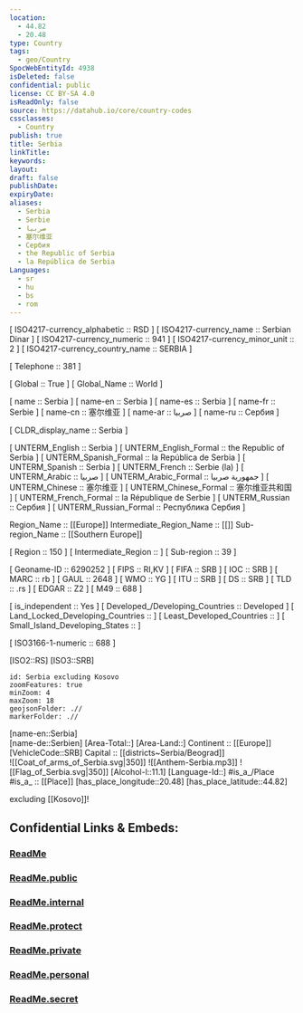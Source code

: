 ```yaml
---
location:
  - 44.82
  - 20.48
type: Country
tags:
  - geo/Country
SpocWebEntityId: 4938
isDeleted: false
confidential: public
license: CC BY-SA 4.0
isReadOnly: false
source: https://datahub.io/core/country-codes
cssclasses:
  - Country
publish: true
title: Serbia
linkTitle:
keywords:
layout:
draft: false
publishDate:
expiryDate:
aliases:
  - Serbia
  - Serbie
  - صربيا
  - 塞尔维亚
  - Сербия
  - the Republic of Serbia
  - la República de Serbia
Languages:
  - sr
  - hu
  - bs
  - rom
---
```



[	ISO4217-currency_alphabetic	 :: RSD ] 
[	ISO4217-currency_name	 :: Serbian Dinar ] 
[	ISO4217-currency_numeric	 :: 941 ] 
[	ISO4217-currency_minor_unit	 :: 2 ] 
[	ISO4217-currency_country_name	 :: SERBIA ] 

[	Telephone	 :: 381 ] 

[	Global	 :: True ] 
[	Global_Name	 :: World ] 

[	name	 :: Serbia ] 
[	name-en	 :: Serbia ] 
[	name-es	 :: Serbia ] 
[	name-fr	 :: Serbie ] 
[	name-cn	 :: 塞尔维亚 ] 
[	name-ar	 :: صربيا ] 
[	name-ru	 :: Сербия ] 

[	CLDR_display_name	 :: Serbia ] 

[	UNTERM_English	 :: Serbia ] 
[	UNTERM_English_Formal	 :: the Republic of Serbia ] 
[	UNTERM_Spanish_Formal	 :: la República de Serbia ] 
[	UNTERM_Spanish	 :: Serbia ] 
[	UNTERM_French	 :: Serbie (la) ] 
[	UNTERM_Arabic	 :: صربيا ] 
[	UNTERM_Arabic_Formal	 :: جمهورية صربيا ] 
[	UNTERM_Chinese	 :: 塞尔维亚 ] 
[	UNTERM_Chinese_Formal	 :: 塞尔维亚共和国 ] 
[	UNTERM_French_Formal	 :: la République de Serbie ] 
[	UNTERM_Russian	 :: Сербия ] 
[	UNTERM_Russian_Formal	 :: Республика Сербия ] 

Region_Name ::  [[Europe]] 
Intermediate_Region_Name ::  [[]] 
Sub-region_Name ::  [[Southern Europe]] 

[	Region	 :: 150 ] 
[	Intermediate_Region	 ::  ] 
[	Sub-region	 :: 39 ] 

[	Geoname-ID	 :: 6290252 ] 
[	FIPS	 :: RI,KV ] 
[	FIFA	 :: SRB ] 
[	IOC	 :: SRB ] 
[	MARC	 :: rb ] 
[	GAUL	 :: 2648 ] 
[	WMO	 :: YG ] 
[	ITU	 :: SRB ] 
[	DS	 :: SRB ] 
[	TLD	 :: .rs ] 
[	EDGAR	 :: Z2 ] 
[	M49	 :: 688 ] 

[	is_independent	 :: Yes ] 
[	Developed_/Developing_Countries	 :: Developed ] 
[	Land_Locked_Developing_Countries	 ::  ] 
[	Least_Developed_Countries	 ::  ] 
[	Small_Island_Developing_States	 ::  ] 

[	ISO3166-1-numeric	 :: 688 ] 



[ISO2::RS] 
[ISO3::SRB] 
```leaflet
id: Serbia excluding Kosovo
zoomFeatures: true 
minZoom: 4 
maxZoom: 18
geojsonFolder: .//
markerFolder: .//
```

[name-en::Serbia]  
[name-de::Serbien] 
[Area-Total::] 
[Area-Land::] 
Continent :: [[Europe]]  
[VehicleCode::SRB] 
Capital :: [[districts~Serbia/Beograd]]  
![[Coat_of_arms_of_Serbia.svg|350]] 
![[Anthem-Serbia.mp3]] 
![[Flag_of_Serbia.svg|350]] 
[Alcohol-l::11.1] 
[Language-Id::] 
#is_a_/Place  
#is_a_ :: [[Place]] 
[has_place_longitude::20.48] 
[has_place_latitude::44.82] 


excluding [[Kosovo]]! 


## Confidential Links & Embeds: 

### [ReadMe](/_Standards/Earth/Continent/Europe/Europe~South/Serbia/ReadMe.md) 

### [ReadMe.public](/_public/Earth/Continent/Europe/Europe~South/Serbia/ReadMe.public.md) 

### [ReadMe.internal](/_internal/Earth/Continent/Europe/Europe~South/Serbia/ReadMe.internal.md) 

### [ReadMe.protect](/_protect/Earth/Continent/Europe/Europe~South/Serbia/ReadMe.protect.md) 

### [ReadMe.private](/_private/Earth/Continent/Europe/Europe~South/Serbia/ReadMe.private.md) 

### [ReadMe.personal](/_personal/Earth/Continent/Europe/Europe~South/Serbia/ReadMe.personal.md) 

### [ReadMe.secret](/_secret/Earth/Continent/Europe/Europe~South/Serbia/ReadMe.secret.md)

